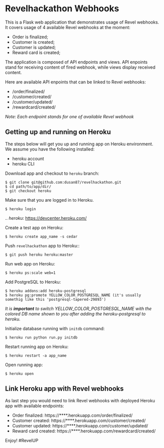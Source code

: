 **Revelhackathon Webhooks**
==================

This is a Flask web application that demonstrates usage of Revel webhooks.
It covers usage of 4 available Revel webhooks at the moment:

* Order is finalized;
* Customer is created;
* Customer is updated;
* Reward card is created;

The application is composed of API endpoints and views. API enpoints stand for receiving content of fired webhook, while views display received content.

Here are available API enpoints that can be linked to Revel webhooks:

* /order/finalized/
* /customer/created/
* /customer/updated/
* /rewardcard/created/

_Note: Each endpoint stands for one of available Revel webhook_

Getting up and running on Heroku
--------------------------------

The steps below will get you up and running app on Heroku environment. We assume you have the following installed:

* heroku account
* heroku CLI

Download app and checkout to `heroku` branch:

    $ git clone git@github.com:dusan87/revelhackathon.git
    $ cd path/to/app/dir/
    $ git checkout heroku

Make sure that you are logged in to Heroku.

    $ heroku login

.. _heroku_: https://devcenter.heroku.com/

Create a test app on Heroku:

    $ heroku create app_name -s cedar

Push ``revelhackathon`` app to Heroku::

    $ git push heroku heroku:master

Run web app on Heroku:

    $ heroku ps:scale web=1

Add PostgreSQL to Heroku:

    $ heroku addons:add heroku-postgresql
    $ heroku pg:promote YELLOW_COLOR_POSTGRESQL_NAME (it's usually somethig like this 'postgresql-tapered-29893')

_It is **important** to switch YELLOW_COLOR_POSTGRESQL_NAME with the colored DB name shown to you after adding the heroku-postgresql to heroku._

Initialize database running with `initdb` command:

    $ heroku run python run.py initdb

Restart running app on Heroku:

    $ heroku restart -a app_name

Open running app:

    $ heroku open


Link Heroku app with Revel webhooks
-----------------------------------

As last step you would need to link Revel webhooks with deployed Heroku app with available endpoints:

* Order finalized: https://****.herokuapp.com/order/finalized/
* Customer created: https://****.herokuapp.com/customer/created/
* Customer updated: https://****.herokuapp.com/customer/updated/
* Reward card created: https://****.herokuapp.com/rewardcard/created/

Enjoy! #RevelUP


